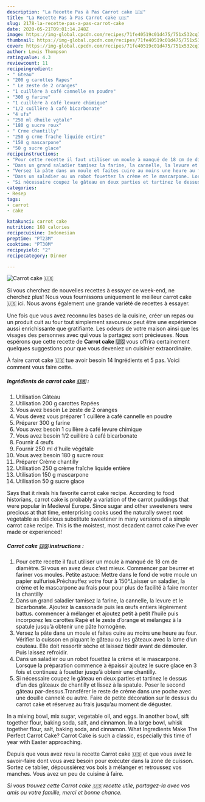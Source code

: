```yaml
---
description: "La Recette Pas à Pas Carrot cake 🇺🇸"
title: "La Recette Pas à Pas Carrot cake 🇺🇸"
slug: 2178-la-recette-pas-a-pas-carrot-cake
date: 2020-05-21T09:01:14.248Z
image: https://img-global.cpcdn.com/recipes/71fe40519c01d475/751x532cq70/carrot-cake-🇺🇸-photo-principale-de-la-recette.jpg
thumbnail: https://img-global.cpcdn.com/recipes/71fe40519c01d475/751x532cq70/carrot-cake-🇺🇸-photo-principale-de-la-recette.jpg
cover: https://img-global.cpcdn.com/recipes/71fe40519c01d475/751x532cq70/carrot-cake-🇺🇸-photo-principale-de-la-recette.jpg
author: Lewis Thompson
ratingvalue: 4.3
reviewcount: 11
recipeingredient:
- " Gteau"
- "200 g carottes Rapes"
- " Le zeste de 2 oranges"
- "1 cuillère à café cannelle en poudre"
- "300 g farine"
- "1 cuillère à café levure chimique"
- "1/2 cuillère à café bicarbonate"
- "4 ufs"
- "250 ml dhuile vgtale"
- "180 g sucre roux"
- " Crme chantilly"
- "250 g crme frache liquide entire"
- "150 g mascarpone"
- "50 g sucre glace"
recipeinstructions:
- "Pour cette recette il faut utiliser un moule à manqué de 18 cm de diamètre. Si vous en avez deux c’est mieux. Commencer par beurrer et fariner vos moules. Petite astuce: Mettre dans le fond de votre moule un papier sulfurisé.Préchauffez votre four à 150°.Laisser un saladier, la crème et le mascarpone au frais pour pour plus de facilité à faire monter la chantilly"
- "Dans un grand saladier tamisez la farine, la cannelle, la levure et le bicarbonate. Ajoutez la cassonade puis les œufs entiers légèrement battus. commencer à mélanger et ajoutez petit à petit l’huile puis incorporez les carottes Rapé et le zeste d’orange et mélangez à la spatule jusqu’à obtenir une pâte homogène."
- "Versez la pâte dans un moule et faites cuire au moins une heure au four. Vérifier la cuisson en piquant le gâteau ou les gâteaux avec la lame d’un couteau. Elle doit ressortir sèche et laissez tiédir avant de démouler. Puis laissez refroidir."
- "Dans un saladier ou un robot fouettez la crème et le mascarpone. Lorsque la préparation commence à épaissir ajoutez le sucre glace en 3 fois et continuez à fouetter jusqu’à obtenir une chantilly."
- "Si nécessaire coupez le gâteau en deux parties et tartinez le dessus d’un des gâteaux de chantilly et lissez à la spatule. Poser le second gâteau par-dessus.Transférer le reste de crème dans une poche avec une douille cannelé ou autre. Faire de petite décoration sur le dessus du carrot cake et réservez au frais jusqu’au moment de déguster."
categories:
- Resep
tags:
- carrot
- cake

katakunci: carrot cake 
nutrition: 168 calories
recipecuisine: Indonesian
preptime: "PT23M"
cooktime: "PT30M"
recipeyield: "2"
recipecategory: Dinner

---
```



![Carrot cake 🇺🇸](https://img-global.cpcdn.com/recipes/71fe40519c01d475/751x532cq70/carrot-cake-🇺🇸-photo-principale-de-la-recette.jpg)

Si vous cherchez de nouvelles recettes à essayer ce week-end, ne cherchez plus! Nous vous fournissons uniquement le meilleur carrot cake 🇺🇸 ici. Nous avons également une grande variété de recettes à essayer.

Une fois que vous avez reconnu les bases de la cuisine, créer un repas ou un produit cuit au four tout simplement savoureux peut être une expérience aussi enrichissante que gratifiante. Les odeurs de votre maison ainsi que les visages des personnes avec qui vous la partagez sont précieuses. Nous espérons que cette recette de <strong> Carrot cake 🇺🇸 </strong> vous offrira certainement quelques suggestions pour que vous deveniez un cuisinier extraordinaire.

<!--inarticleads1-->

À faire carrot cake 🇺🇸 tue avoir besoin 14 Ingrédients et 5 pas. Voici comment vous faire cette.

##### Ingrédients de carrot cake 🇺🇸 :

1. Utilisation  Gâteau
1. Utilisation 200 g carottes Rapées
1. Vous avez besoin  Le zeste de 2 oranges
1. Vous devez vous préparer 1 cuillère à café cannelle en poudre
1. Préparer 300 g farine
1. Vous avez besoin 1 cuillère à café levure chimique
1. Vous avez besoin 1/2 cuillère à café bicarbonate
1. Fournir 4 œufs
1. Fournir 250 ml d’huile végétale
1. Vous avez besoin 180 g sucre roux
1. Préparer  Crème chantilly
1. Utilisation 250 g crème fraîche liquide entière
1. Utilisation 150 g mascarpone
1. Utilisation 50 g sucre glace


Says that it rivals his favorite carrot cake recipe. According to food historians, carrot cake is probably a variation of the carrot puddings that were popular in Medieval Europe. Since sugar and other sweeteners were precious at that time, enterprising cooks used the naturally sweet root vegetable as delicious substitute sweetener in many versions of a simple carrot cake recipe. This is the moistest, most decadent carrot cake I&#39;ve ever made or experienced! 

<!--inarticleads2-->

##### Carrot cake 🇺🇸 instructions :

1. Pour cette recette il faut utiliser un moule à manqué de 18 cm de diamètre. Si vous en avez deux c’est mieux. Commencer par beurrer et fariner vos moules. Petite astuce: Mettre dans le fond de votre moule un papier sulfurisé.Préchauffez votre four à 150°.Laisser un saladier, la crème et le mascarpone au frais pour pour plus de facilité à faire monter la chantilly
1. Dans un grand saladier tamisez la farine, la cannelle, la levure et le bicarbonate. Ajoutez la cassonade puis les œufs entiers légèrement battus. commencer à mélanger et ajoutez petit à petit l’huile puis incorporez les carottes Rapé et le zeste d’orange et mélangez à la spatule jusqu’à obtenir une pâte homogène.
1. Versez la pâte dans un moule et faites cuire au moins une heure au four. Vérifier la cuisson en piquant le gâteau ou les gâteaux avec la lame d’un couteau. Elle doit ressortir sèche et laissez tiédir avant de démouler. Puis laissez refroidir.
1. Dans un saladier ou un robot fouettez la crème et le mascarpone. Lorsque la préparation commence à épaissir ajoutez le sucre glace en 3 fois et continuez à fouetter jusqu’à obtenir une chantilly.
1. Si nécessaire coupez le gâteau en deux parties et tartinez le dessus d’un des gâteaux de chantilly et lissez à la spatule. Poser le second gâteau par-dessus.Transférer le reste de crème dans une poche avec une douille cannelé ou autre. Faire de petite décoration sur le dessus du carrot cake et réservez au frais jusqu’au moment de déguster.


In a mixing bowl, mix sugar, vegetable oil, and eggs. In another bowl, sift together flour, baking soda, salt, and cinnamon. In a large bowl, whisk together flour, salt, baking soda, and cinnamon. What Ingredients Make The Perfect Carrot Cake? Carrot Cake is such a classic, especially this time of year with Easter approaching. 

<!--inarticleads1-->

<p>
Depuis que vous avez revu la recette Carrot cake 🇺🇸 et que vous avez le savoir-faire dont vous avez besoin pour exécuter dans la zone de cuisson. Sortez ce tablier, dépoussiérez vos bols à mélanger et retroussez vos manches. Vous avez un peu de cuisine à faire.
</p>

<p>
<i>Si vous trouvez cette Carrot cake 🇺🇸 recette utile, partagez-la avec vos amis ou votre famille, merci et bonne chance.</i>
</p>
